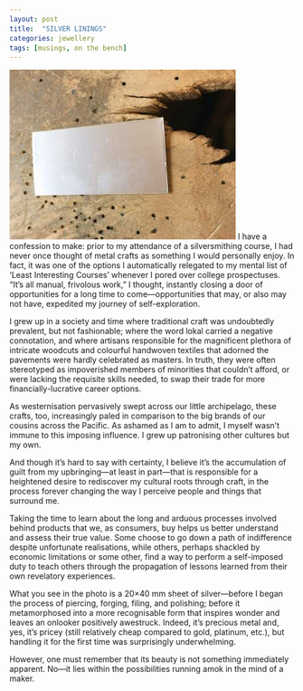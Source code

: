 ```yaml
---
layout: post
title:  "SILVER LININGS"
categories: jewellery
tags: [musings, on the bench]
---
```


<span class="image right"><img src="/assets/images/photo-2018-06-28.jpg" alt="" /></span>
I have a confession to make: prior to my attendance of a silversmithing course, I had never once thought of metal crafts as something I would personally enjoy. In fact, it was one of the options I automatically relegated to my mental list of ‘Least Interesting Courses’ whenever I pored over college prospectuses. “It’s all manual, frivolous work,” I thought, instantly closing a door of opportunities for a long time to come—opportunities that may, or also may not have, expedited my journey of self-exploration.

I grew up in a society and time where traditional craft was undoubtedly prevalent, but not fashionable; where the word lokal carried a negative connotation, and where artisans responsible for the magnificent plethora of intricate woodcuts and colourful handwoven textiles that adorned the pavements were hardly celebrated as masters. In truth, they were often stereotyped as impoverished members of minorities that couldn’t afford, or were lacking the requisite skills needed, to swap their trade for more financially-lucrative career options.

As westernisation pervasively swept across our little archipelago, these crafts, too, increasingly paled in comparison to the big brands of our cousins across the Pacific. As ashamed as I am to admit, I myself wasn’t immune to this imposing influence. I grew up patronising other cultures but my own.

And though it’s hard to say with certainty, I believe it’s the accumulation of guilt from my upbringing—at least in part—that is responsible for a heightened desire to rediscover my cultural roots through craft, in the process forever changing the way I perceive people and things that surround me.

Taking the time to learn about the long and arduous processes involved behind products that we, as consumers, buy helps us better understand and assess their true value. Some choose to go down a path of indifference despite unfortunate realisations, while others, perhaps shackled by economic limitations or some other, find a way to perform a self-imposed duty to teach others through the propagation of lessons learned from their own revelatory experiences.

What you see in the photo is a 20×40 mm sheet of silver—before I began the process of piercing, forging, filing, and polishing; before it metamorphosed into a more recognisable form that inspires wonder and leaves an onlooker positively awestruck. Indeed, it’s precious metal and, yes, it’s pricey (still relatively cheap compared to gold, platinum, etc.), but handling it for the first time was surprisingly underwhelming.

However, one must remember that its beauty is not something immediately apparent. No—it lies within the possibilities running amok in the mind of a maker.
